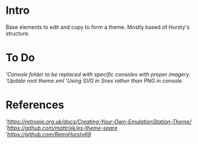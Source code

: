 # Intro
 Base elements to edit and copy to form a theme. Mostly based of Hursty's structure.

# To Do
*'Console folder to be replaced with specific consoles with proper imagery.*
*'Update root theme.xml*
*'Using SVG in Snes rather than PNG in console.*

# References
*'https://retropie.org.uk/docs/Creating-Your-Own-EmulationStation-Theme/*
<br/>
*'https://github.com/mattrixk/es-theme-spare*
<br/>
*'https://github.com/RetroHursty69*